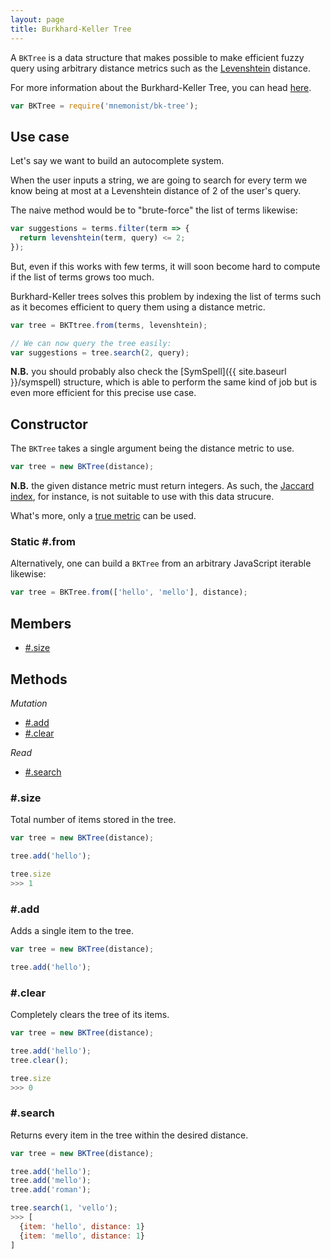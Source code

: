 ```yaml
---
layout: page
title: Burkhard-Keller Tree
---
```


A `BKTree` is a data structure that makes possible to make efficient fuzzy query using arbitrary distance metrics such as the [Levenshtein](https://en.wikipedia.org/wiki/Levenshtein_distance) distance.

For more information about the Burkhard-Keller Tree, you can head [here](https://en.wikipedia.org/wiki/BK-tree).

```js
var BKTree = require('mnemonist/bk-tree');
```

## Use case

Let's say we want to build an autocomplete system.

When the user inputs a string, we are going to search for every term we know being at most at a Levenshtein distance of 2 of the user's query.

The naive method would be to "brute-force" the list of terms likewise:

```js
var suggestions = terms.filter(term => {
  return levenshtein(term, query) <= 2;
});
```

But, even if this works with few terms, it will soon become hard to compute if the list of terms grows too much.

Burkhard-Keller trees solves this problem by indexing the list of terms such as it becomes efficient to query them using a distance metric.

```js
var tree = BKTtree.from(terms, levenshtein);

// We can now query the tree easily:
var suggestions = tree.search(2, query);
```

**N.B.** you should probably also check the [SymSpell]({{ site.baseurl }}/symspell) structure, which is able to perform the same kind of job but is even more efficient for this precise use case.

## Constructor

The `BKTree` takes a single argument being the distance metric to use.

```js
var tree = new BKTree(distance);
```

**N.B.** the given distance metric must return integers. As such, the [Jaccard index](https://en.wikipedia.org/wiki/Jaccard_index), for instance, is not suitable to use with this data strucure.

What's more, only a [true metric](https://en.wikipedia.org/wiki/Metric_(mathematics)) can be used.

### Static #.from

Alternatively, one can build a `BKTree` from an arbitrary JavaScript iterable likewise:

```js
var tree = BKTree.from(['hello', 'mello'], distance);
```

## Members

* [#.size](#size)

## Methods

*Mutation*

* [#.add](#add)
* [#.clear](#clear)

*Read*

* [#.search](#search)

### #.size

Total number of items stored in the tree.

```js
var tree = new BKTree(distance);

tree.add('hello');

tree.size
>>> 1
```

### #.add

Adds a single item to the tree.

```js
var tree = new BKTree(distance);

tree.add('hello');
```

### #.clear

Completely clears the tree of its items.

```js
var tree = new BKTree(distance);

tree.add('hello');
tree.clear();

tree.size
>>> 0
```

### #.search

Returns every item in the tree within the desired distance.

```js
var tree = new BKTree(distance);

tree.add('hello');
tree.add('mello');
tree.add('roman');

tree.search(1, 'vello');
>>> [
  {item: 'hello', distance: 1}
  {item: 'mello', distance: 1}
]
```
